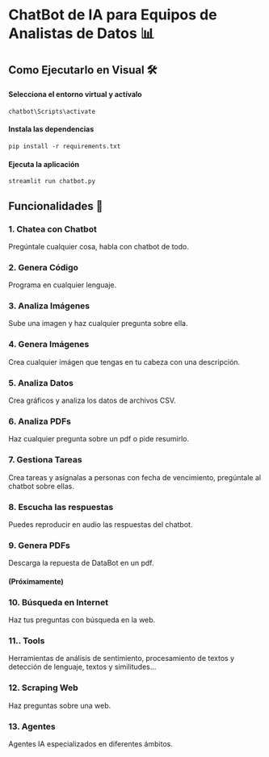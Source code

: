 # ChatBot de IA para Equipos de Analistas de Datos 📊
## Como Ejecutarlo en Visual 🛠️
#### Selecciona el entorno virtual y actívalo
```
chatbot\Scripts\activate
```
#### Instala las dependencias
```
pip install -r requirements.txt
```
#### Ejecuta la aplicación
```
streamlit run chatbot.py
```

## Funcionalidades 🤖

### 1. **Chatea con Chatbot**
Pregúntale cualquier cosa, habla con chatbot de todo.

### 2. **Genera Código**
Programa en cualquier lenguaje.

### 3. **Analiza Imágenes**
Sube una imagen y haz cualquier pregunta sobre ella.

### 4. **Genera Imágenes**
Crea cualquier imágen que tengas en tu cabeza con una descripción.

### 5. **Analiza Datos**
Crea gráficos y analiza los datos de archivos CSV.

### 6. **Analiza PDFs**
Haz cualquier pregunta sobre un pdf o pide resumirlo.

### 7. **Gestiona Tareas**
Crea tareas y asígnalas a personas con fecha de vencimiento, pregúntale al chatbot sobre ellas.

### 8. **Escucha las respuestas**
Puedes reproducir en audio las respuestas del chatbot.

### 9. **Genera PDFs**
Descarga la repuesta de DataBot en un pdf.

#### **(Próximamente)**

### 10. **Búsqueda en Internet**
Haz tus preguntas con búsqueda en la web.

### 11.. **Tools**
Herramientas de análisis de sentimiento, procesamiento de textos y detección de lenguaje, textos y similitudes...

### 12. **Scraping Web**
Haz preguntas sobre una web.

### 13. **Agentes**
Agentes IA especializados en diferentes ámbitos.
